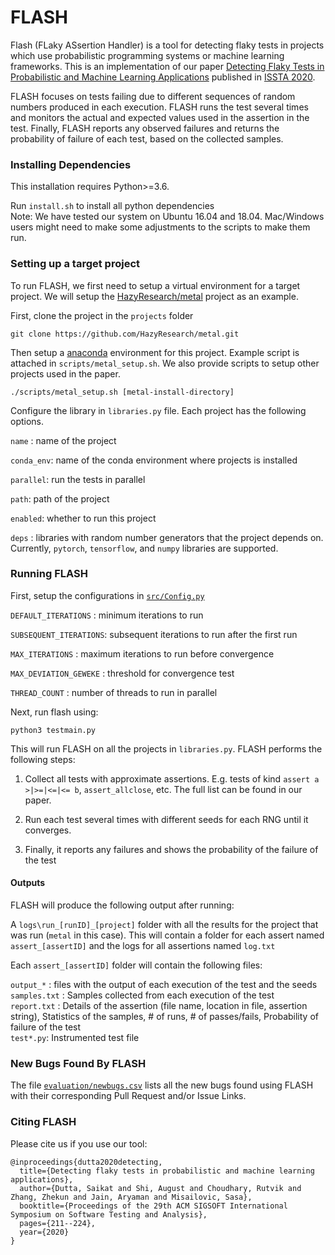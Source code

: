 # FLASH
Flash (FLaky ASsertion Handler) is a tool for detecting flaky tests in projects which use probabilistic programming systems or machine learning frameworks. This is an implementation of our paper [Detecting Flaky Tests in Probabilistic and Machine Learning Applications](https://saikatdutta.web.illinois.edu/papers/flash-issta20.pdf) published in [ISSTA 2020](https://conf.researchr.org/home/issta-2020).

FLASH focuses on tests failing due to different sequences of random numbers produced in each execution. FLASH runs the test several times and monitors the actual and expected values used in the assertion in the test. Finally, FLASH reports any observed failures and returns the probability of failure of each test, based on the collected samples.
  
### Installing Dependencies

This installation requires Python>=3.6.

Run `install.sh` to install all python dependencies<br/>
Note: We have tested our system on Ubuntu 16.04 and 18.04. Mac/Windows users might need to make some adjustments to the scripts to make them run.

### Setting up a target project

To run FLASH, we first need to setup a virtual environment for a target project. We will setup the [HazyResearch/metal](https://github.com/HazyResearch/metal) project as an example.  

First, clone the project in the `projects` folder

`git clone https://github.com/HazyResearch/metal.git`

Then setup a [anaconda](https://www.anaconda.com/products/individual) environment for this project. Example script is attached in `scripts/metal_setup.sh`. We also provide scripts to setup other projects used in the paper.

`./scripts/metal_setup.sh [metal-install-directory]`

Configure the library in `libraries.py` file. Each project has the following options.

`name` : name of the project

`conda_env`: name of the conda environment where projects is installed

`parallel`: run the tests in parallel

`path`: path of the project

`enabled`: whether to run this project

`deps` : libraries with random number generators  that the project depends on. Currently, `pytorch`, `tensorflow`, and `numpy` libraries are supported.

### Running FLASH

First, setup the configurations in [`src/Config.py`](src/Config.py)

`DEFAULT_ITERATIONS` : minimum iterations to run

`SUBSEQUENT_ITERATIONS`: subsequent iterations to run after the first run
 
`MAX_ITERATIONS` : maximum iterations to run before convergence

`MAX_DEVIATION_GEWEKE` : threshold for convergence test
        
`THREAD_COUNT` : number of threads to run in parallel
 
 
Next, run flash using:

`python3 testmain.py`

This will run FLASH on all the projects in `libraries.py`. FLASH performs the following steps:

1. Collect all tests with approximate assertions. E.g. tests of kind `assert a >|>=|<=|<= b`, `assert_allclose`, etc. The full list can be found in our paper.

2. Run each test several times with different seeds for each RNG until it converges.

3. Finally, it reports any failures and shows the probability of the failure of the test


#### Outputs

FLASH will produce the following output after running:

A `logs\run_[runID]_[project]` folder with all the results for the project that was run (`metal` in this case). This will contain a folder for each assert named `assert_[assertID]` and the logs for all assertions named `log.txt`

Each `assert_[assertID]` folder will contain the following files:<br/>

`output_*` : files with the output of each execution of the test and the seeds <br/>
`samples.txt` : Samples collected from each execution of the test <br/>
`report.txt` : Details of the assertion (file name, location in file, assertion string), Statistics of the samples, # of runs, # of passes/fails, Probability of failure of the test <br/>
`test*.py`: Instrumented test file <br/>

### New Bugs Found By FLASH

The file [`evaluation/newbugs.csv`](evaluation/newbugs.csv) lists all the new bugs found using FLASH with their corresponding Pull Request and/or Issue Links.
 
### Citing FLASH

Please cite us if you use our tool:

```
@inproceedings{dutta2020detecting,
  title={Detecting flaky tests in probabilistic and machine learning applications},
  author={Dutta, Saikat and Shi, August and Choudhary, Rutvik and Zhang, Zhekun and Jain, Aryaman and Misailovic, Sasa},
  booktitle={Proceedings of the 29th ACM SIGSOFT International Symposium on Software Testing and Analysis},
  pages={211--224},
  year={2020}
}
```
